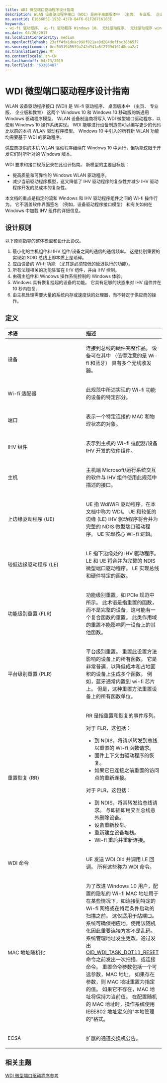```yaml
---
title: WDI 微型端口驱动程序设计指南
description: WLAN 设备驱动程序接口 (WDI) 是用于桌面版本中 （主页、 专业版、 企业版和教育） 这两个 Windows 10 和 Windows 10 移动版的新 WLAN 通用 Windows 驱动程序模型。
ms.assetid: E1666D5E-1932-4378-B4F6-61F28716183E
keywords:
- wi-fi 驱动程序、 wi-fi 驱动程序 Windows 10、 无线驱动程序、 无线驱动程序 windows 10，wlan 驱动程序、 wlan 驱动程序 windows 10，wlan 驱动程序接口、 WDI 驱动程序、 WDI 网络驱动程序，WDI Windows 10
ms.date: 04/20/2017
ms.localizationpriority: medium
ms.openlocfilehash: 23aff4fa1d8ac998f021aa9d284deffbc36365f7
ms.sourcegitcommit: 0cc5051945559a242d941a6f2799d161d8eba2a7
ms.translationtype: MT
ms.contentlocale: zh-CN
ms.lasthandoff: 04/23/2019
ms.locfileid: "63385407"
---
```

# <a name="wdi-miniport-driver-design-guide"></a>WDI 微型端口驱动程序设计指南


WLAN 设备驱动程序接口 (WDI) 是 Wi-fi 驱动程序、 桌面版本中 （主页、 专业版、 企业版和教育） 这两个 Windows 10 和 Windows 10 移动版的新通用 Windows 驱动程序模型。 WLAN 设备制造商将写入 WDI 微型端口驱动程序，以使用 Windows 10 操作系统实现。 WDI 能够进行设备制造商可以编写更少的代码比以前的本机 WLAN 驱动程序模型。 Windows 10 中引入的所有新 WLAN 功能均需要基于 WDI 的驱动程序。

供应商提供的本机 WLAN 驱动程序继续在 Windows 10 中运行，但功能仅限于开发它们时所针对的 Windows 版本。

WDI 要求和接口规范记录在此设计指南。 新模型的主要目标是：

-   提高质量和可靠性的 Windows WLAN 驱动程序。
-   减少当前驱动程序模型，这又降低了 IHV 驱动程序的复杂性并减少 IHV 驱动程序开发的总成本的复杂性。

本文档的重点是指定的流和 Windows 和 IHV 驱动程序组件之间的 Wi-fi 操作行为。 它不涵盖软件界面签名 （例如，设备驱动程序接口模型） 和有关如何在 Windows 中加载 IHV 组件的详细信息。

## <a name="design-principles"></a>设计原则


以下原则指导的整体模型和设计此协议。

1.  最小化的主机组件和 IHV 组件/设备之间的通信的通信频率。 这是特别重要的实现如 SDIO 总线上即本质上是琐碎。
2.  应由设备的 Wi-fi 功能 （尤其是必须较低的延迟执行的功能）。
3.  所有法规相关的功能驻留在 IHV 组件，并由 IHV 控制。
4.  由宿主组件和 Windows 操作系统控制的 Windows 体验。
5.  Windows 具有恢复挂起的设备的功能。 它具有足够的状态来对 IHV 组件并在 10 秒内恢复。
6.  由主机处理需要大量的系统内存或速度快的处理器，而不特定于供应商的操作。

## <a name="definitions"></a>定义


<table>
<colgroup>
<col width="50%" />
<col width="50%" />
</colgroup>
<thead>
<tr class="header">
<th align="left">术语</th>
<th align="left">描述</th>
</tr>
</thead>
<tbody>
<tr class="odd">
<td align="left"><p>设备</p></td>
<td align="left"><p>连接到总线的硬件完整作品。 设备可在其中 （值得注意的是 Wi-fi 和蓝牙） 具有多个无线收发器。</p></td>
</tr>
<tr class="even">
<td align="left"><p>Wi-fi 适配器</p></td>
<td align="left"><p>此规范中所述实现的 Wi-fi 功能的设备的特定部分。</p></td>
</tr>
<tr class="odd">
<td align="left"><p>端口</p></td>
<td align="left"><p>表示一个特定连接的 MAC 和物理状态的对象。</p></td>
</tr>
<tr class="even">
<td align="left"><p>IHV 组件</p></td>
<td align="left"><p>表示到主机的 Wi-fi 适配器/设备 IHV 开发的软件组件。</p></td>
</tr>
<tr class="odd">
<td align="left"><p>主机</p></td>
<td align="left"><p>主机端 Microsoft/运行系统交互的软件与 IHV 组件使用此规范中描述的接口。</p></td>
</tr>
<tr class="even">
<td align="left"><p>上边缘驱动程序 (UE)</p></td>
<td align="left"><p>UE 指 WdiWiFi 驱动程序，在本文档中称为 WDI。 UE 和较低的边缘 (LE) IHV 驱动程序将合并为完整的 NDIS 微型端口驱动程序。 UE 实现核心 Wi-fi 逻辑。</p></td>
</tr>
<tr class="odd">
<td align="left"><p>较低边缘驱动程序 (LE)</p></td>
<td align="left"><p>LE 指下边缘处的 IHV 驱动程序。 LE 和 UE 将合并为完整的 NDIS 微型端口驱动程序。 LE 实现总线和硬件特定的函数。</p></td>
</tr>
<tr class="even">
<td align="left"><p>功能级别重置 (FLR)</p></td>
<td align="left"><p>功能级别重置，如 PCIe 规范中所示。 此术语是指重置的函数，而不是完整的设备，这可能有一个复合函数的重置。 此类作用域的重置不能影响同一设备上的其他函数。</p></td>
</tr>
<tr class="odd">
<td align="left"><p>平台级别重置 (PLR)</p></td>
<td align="left"><p>平台级别重置。 重置此设置方法影响的设备上的所有函数。 它是非常普遍，以降低成本和占地面积的设备上生成多个函数。 例如，蓝牙通常内置到 wi-fi 芯片上。 但是，这种重置方法重置设备上的所有函数单位。</p></td>
</tr>
<tr class="even">
<td align="left"><p>重置恢复 (RR)</p></td>
<td align="left"><p>RR 是指重置和恢复的事件序列。</p>
<p>对于 FLR，这包括：</p>
<ul>
<li>到 NDIS，将请求转发到总线以重置的 Wi-fi 函数请求。</li>
<li>固件上下文由驱动程序的恢复。</li>
<li>如果它已连接之前重置的访问点的重新连接。</li>
</ul>
<p>对于 PLR，这包括：</p>
<ul>
<li>到 NDIS，将其转发给总线请求。 与即插即用交互总线意外删除设备。</li>
<li>设备重新枚举。</li>
<li>重新建立设备堆栈。</li>
<li>Wi-fi 重启并重新连接。</li>
</ul></td>
</tr>
<tr class="odd">
<td align="left"><p>WDI 命令</p></td>
<td align="left"><p>UE 发送 WDI Oid 并调用 LE 回调。 所有这些称为 WDI 命令。</p></td>
</tr>
<tr class="even">
<td align="left"><p>MAC 地址随机化</p></td>
<td align="left"><p>为了改进 Windows 10 用户，配置的隐私的 Wi-fi MAC 地址用于在某些情况下，如连接到特定的 Wi-fi 网络或在特定条件启动的扫描之前。 这仅适用于站端口。 系统可确保相应地，使用该随机化因此重要连接方案不是乱码。 系统管理地址发生更改，通过发出<a href="https://msdn.microsoft.com/library/windows/hardware/dn925952" data-raw-source="[OID_WDI_TASK_DOT11_RESET](https://msdn.microsoft.com/library/windows/hardware/dn925952)">OID_WDI_TASK_DOT11_RESET</a>命令之前发出一次扫描，或连接命令。 重置命令参数包括一个可选参数，MAC 地址。 如果存在参数，则 MAC 地址重置为指定的值。 如果它不存在，MAC 地址将保持为当前值。 在配置随机的 MAC 地址时，操作系统使用 IEEE802 地址定义的"本地管理的"格式。</p></td>
</tr>
<tr class="odd">
<td align="left"><p>ECSA</p></td>
<td align="left"><p>扩展的通道交换机公告。</p></td>
</tr>
</tbody>
</table>

 

## <a name="related-topics"></a>相关主题


[WDI 微型端口驱动程序参考](https://msdn.microsoft.com/library/windows/hardware/dn926075)

 

 






